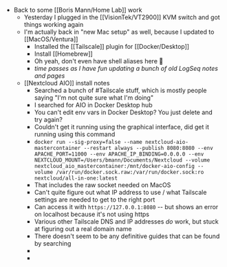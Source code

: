 - Back to some [[Boris Mann/Home Lab]] work
	- Yesterday I plugged in the [[VisionTek/VT2900]] KVM switch and got things working again
	- I'm actually back in "new Mac setup" as well, because I updated to [[MacOS/Ventura]]
		- Installed the [[Tailscale]] plugin for [[Docker/Desktop]]
		- Install [[Homebrew]]
		- Oh yeah, don't even have shell aliases here 🤪
		- _time passes as I have fun updating a bunch of old LogSeq notes and pages_
	- [[Nextcloud AIO]] install notes
		- Searched a bunch of #Tailscale stuff, which is mostly people saying "I'm not quite sure what I'm doing"
		- I searched for AIO in Docker Desktop hub
		- You can't edit env vars in Docker Desktop? You just delete and try again?
		- Couldn't get it running using the graphical interface, did get it running using this command
		- `docker run --sig-proxy=false --name nextcloud-aio-mastercontainer --restart always --publish 8080:8080 --env APACHE_PORT=11000 --env APACHE_IP_BINDING=0.0.0.0 --env NEXTCLOUD_MOUNT=/Users/bmann/Documents/Nextcloud --volume nextcloud_aio_mastercontainer:/mnt/docker-aio-config --volume /var/run/docker.sock.raw:/var/run/docker.sock:ro nextcloud/all-in-one:latest`
		- That includes the raw socket needed on MacOS
		- Can't quite figure out what IP address to use / what Tailscale settings are needed to get to the right port
		- Can access it with `https://127.0.0.1:8080` -- but shows an error on localhost because it's not using https
		- Various other Tailscale DNS and IP addresses _do_ work, but stuck at figuring out a real domain name
		- There doesn't seem to be any definitive guides that can be found by searching
		-
		-